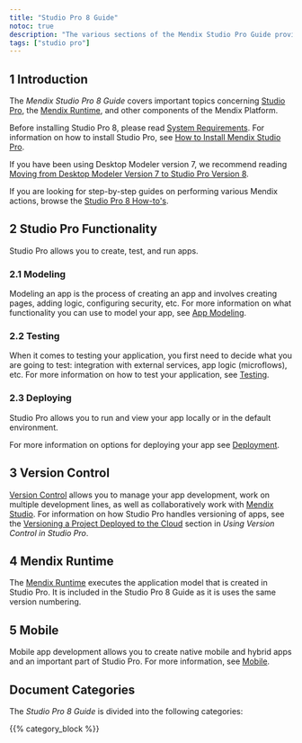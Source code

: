 ```yaml
---
title: "Studio Pro 8 Guide"
notoc: true
description: "The various sections of the Mendix Studio Pro Guide provide details on the features and functionality of the Mendix Platform."
tags: ["studio pro"]
---
```


## 1 Introduction

The *Mendix Studio Pro 8 Guide* covers important topics concerning [Studio Pro](modeling), the [Mendix Runtime](runtime), and other components of the Mendix Platform.

Before installing Studio Pro 8, please read [System Requirements](system-requirements). For information on how to install Studio Pro, see [How to Install Mendix Studio Pro](/howto/general/install).

If you have been using Desktop Modeler version 7, we recommend reading [Moving from Desktop Modeler Version 7 to Studio Pro Version 8](moving-from-7-to-8).

If you are looking for step-by-step guides on performing various Mendix actions, browse the [Studio Pro 8 How-to's](/howto).

## 2 Studio Pro Functionality

Studio Pro allows you to create, test, and run apps. 

### 2.1 Modeling 

Modeling an app is the process of creating an app and involves creating pages, adding logic, configuring security, etc. For more information on what functionality you can use to model your app, see [App Modeling](modeling).  

### 2.2 Testing 

When it comes to testing your application, you first need to decide what you are going to test: integration with external services, app logic (microflows), etc. For more information on how to test your application, see [Testing](/howto/testing). 

### 2.3 Deploying 

Studio Pro allows you to run and view your app locally or in the default environment.

For more information on options for deploying your app see [Deployment](/developerportal/deploy).

## 3 Version Control

[Version Control](version-control) allows you to manage your app development, work on multiple development lines, as well as collaboratively work with [Mendix Studio](/studio).  For information on how Studio Pro handles versioning of apps, see the [Versioning a Project Deployed to the Cloud](using-version-control-in-studio-pro#versioning-project) section in *Using Version Control in Studio Pro*. 

## 4 Mendix Runtime

The [Mendix Runtime](runtime) executes the application model that is created in Studio Pro. It is included in the Studio Pro 8 Guide as it is uses the same version numbering. 

## 5 Mobile

Mobile app development allows you to create native mobile and hybrid apps and an important part of Studio Pro. For more information, see [Mobile](mobile). 

## Document Categories

The *Studio Pro 8 Guide* is divided into the following categories:

{{% category_block %}}

